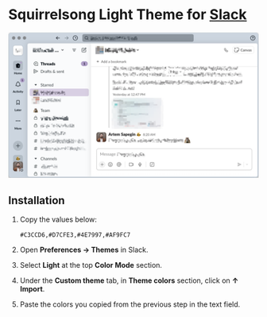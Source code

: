# Squirrelsong Light Theme for [Slack](https://slack.com/)

![Squirrelsong Light theme](screenshot.png)

## Installation

1. Copy the values below:

   ```
   #C3CCD6,#D7CFE3,#4E7997,#AF9FC7
   ```

2. Open **Preferences → Themes** in Slack.
3. Select **Light** at the top **Color Mode** section.
4. Under the **Custom theme** tab, in **Theme colors** section, click on **↑ Import**.
5. Paste the colors you copied from the previous step in the text field.
